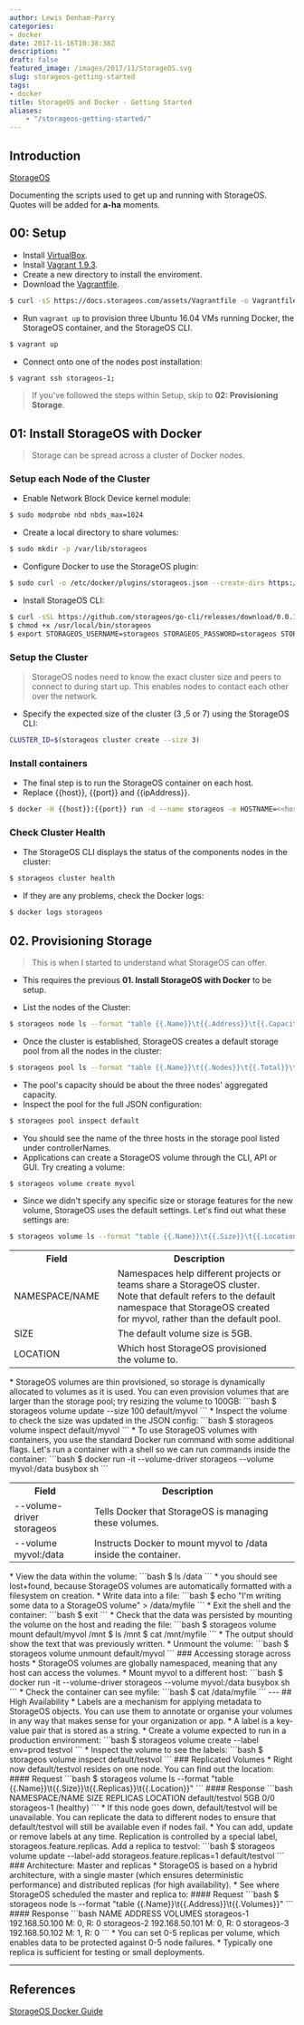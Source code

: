 ```yaml
---
author: Lewis Denham-Parry
categories:
- docker
date: 2017-11-16T10:38:38Z
description: ""
draft: false
featured_image: /images/2017/11/StorageOS.svg
slug: storageos-getting-started
tags:
- docker
title: StorageOS and Docker - Getting Started
aliases:
    - "/storageos-getting-started/"
---
```


## Introduction

[StorageOS](//storageos.com)

Documenting the scripts used to get up and running with StorageOS.  Quotes will be added for **a-ha** moments.

## 00: Setup

* Install [VirtualBox](https://www.virtualbox.org/wiki/Downloads).
* Install [Vagrant 1.9.3](https://vagrantup.com/downloads.html).
* Create a new directory to install the enviroment.
* Download the [Vagrantfile](https://docs.storageos.com/assets/Vagrantfile).
```bash
$ curl -sS https://docs.storageos.com/assets/Vagrantfile -o Vagrantfile
```
* Run `vagrant up` to provision three Ubuntu 16.04 VMs running Docker, the StorageOS container, and the StorageOS CLI.
```bash
$ vagrant up
```
* Connect onto one of the nodes post installation:
```bash
$ vagrant ssh storageos-1;
```

> If you've followed the steps within Setup, skip to **02: Provisioning Storage**.

## 01: Install StorageOS with Docker

> Storage can be spread across a cluster of Docker nodes.

### Setup each Node of the Cluster

* Enable Network Block Device kernel module:
```bash
$ sudo modprobe nbd nbds_max=1024
```
* Create a local directory to share volumes:
```bash
$ sudo mkdir -p /var/lib/storageos
```
* Configure Docker to use the StorageOS plugin:
```bash
$ sudo curl -o /etc/docker/plugins/storageos.json --create-dirs https://docs.storageos.com/assets/storageos.json
```
* Install StorageOS CLI:
```bash
$ curl -sSL https://github.com/storageos/go-cli/releases/download/0.0.13/storageos_linux_amd64 > /usr/local/bin/storageos
$ chmod +x /usr/local/bin/storageos
$ export STORAGEOS_USERNAME=storageos STORAGEOS_PASSWORD=storageos STORAGEOS_HOST=localhost
```
### Setup the Cluster
>StorageOS nodes need to know the exact cluster size and peers to connect to during start up. This enables nodes to contact each other over the network.

* Specify the expected size of the cluster (3 ,5 or 7) using the StorageOS CLI:
```bash
CLUSTER_ID=$(storageos cluster create --size 3)
```
### Install containers
* The final step is to run the StorageOS container on each host.
 * Replace {{host}}, {{port}} and {{ipAddress}}.
```bash
$ docker -H {{host}}:{{port}} run -d --name storageos -e HOSTNAME=<<host>> -e ADVERTISE_IP={{ipAddress}} -e CLUSTER_ID=$CLUSTER_ID --net=host --pid=host --privileged --cap-add SYS_ADMIN --device /dev/fuse -v /var/lib/storageos:/var/lib/storageos:rshared -v /run/docker/plugins:/run/docker/plugins storageos/node:0.8.1 server
```
### Check Cluster Health
* The StorageOS CLI displays the status of the components nodes in the cluster:
```bash
$ storageos cluster health
```
* If they are any problems, check the Docker logs:
```bash
$ docker logs storageos
```
## 02. Provisioning Storage
> This is when I started to understand what StorageOS can offer.

* This requires the previous **01. Install StorageOS with Docker** to be setup.

* List the nodes of the Cluster:
```bash
$ storageos node ls --format "table {{.Name}}\t{{.Address}}\t{{.Capacity}}\t{{.CapacityUsed}}
```
* Once the cluster is established, StorageOS creates a default storage pool from all the nodes in the cluster:
```bash
$ storageos pool ls --format "table {{.Name}}\t{{.Nodes}}\t{{.Total}}\t{{.CapacityUsed}}"
```
* The pool's capacity should be about the three nodes' aggregated capacity.
* Inspect the pool for the full JSON configuration:
```bash
$ storageos pool inspect default
```
* You should see the name of the three hosts in the storage pool listed under controllerNames.
* Applications can create a StorageOS volume through the CLI, API or GUI. Try creating a volume:
```bash
$ storageos volume create myvol
```
* Since we didn't specify any specific size or storage features for the new volume, StorageOS uses the default settings. Let's find out what these settings are:
```bash
$ storageos volume ls --format "table {{.Name}}\t{{.Size}}\t{{.Location}}"
```
<table>
<tr>
<th style="width:25%">Field<th/>
<th>Description<th/>
</tr>
<tb>
<tr>
<td>NAMESPACE/NAME<td/>
<td>Namespaces help different projects or teams share a StorageOS cluster. Note that default refers to the default namespace that StorageOS created for myvol, rather than the default pool.<td/>
<tr/>
<tr>
<td>SIZE<td/>
<td>The default volume size is 5GB.<td/>
<tr/>
<tr>
<td>LOCATION <td/>
<td>Which host StorageOS provisioned the volume to.<td/>
<tr/>
<tb/>
</table>
* StorageOS volumes are thin provisioned, so storage is dynamically allocated to volumes as it is used. You can even provision volumes that are larger than the storage pool; try resizing the volume to 100GB:
```bash
$ storageos volume update --size 100 default/myvol
```
* Inspect the volume to check the size was updated in the JSON config:
```bash
$ storageos volume inspect default/myvol
```
* To use StorageOS volumes with containers, you use the standard Docker run command with some additional flags. Let's run a container with a shell so we can run commands inside the container:
```bash
$ docker run -it --volume-driver storageos --volume myvol:/data busybox sh
```
<table>
<tr>
<th style="width:25%">Field<th/>
<th>Description<th/>
</tr>
<tb>
<tr>
<td>--volume-driver storageos<td/>
<td>Tells Docker that StorageOS is managing these volumes.<td/>
<tr/>
<tr>
<td>--volume myvol:/data<td/>
<td>Instructs Docker to mount myvol to /data inside the container.<td/>
<tr/>
<tb/>
</table>
* View the data within the volume:
```bash
$ ls /data
```
* you should see lost+found, because StorageOS volumes are automatically formatted with a filesystem on creation.
* Write data into a file:
```bash
$ echo "I'm writing some data to a StorageOS volume" > /data/myfile
```
* Exit the shell and the container:
```bash
$ exit
```
* Check that the data was persisted by mounting the volume on the host and reading the file:
```bash
$ storageos volume mount default/myvol /mnt
$ ls /mnt
$ cat /mnt/myfile
```
* The output should show the text that was previously written.
* Unmount the volume:
```bash
$ storageos volume unmount default/myvol
```
### Accessing storage across hosts
* StorageOS volumes are globally namespaced, meaning that any host can access the volumes.
* Mount myvol to a different host:
```bash
$ docker run -it --volume-driver storageos --volume myvol:/data busybox sh
```
* Check the container can see myfile:
```bash
$ cat /data/myfile
```
---
## High Availability
* Labels are a mechanism for applying metadata to StorageOS objects. You can use them to annotate or organise your volumes in any way that makes sense for your organization or app.
* A label is a key-value pair that is stored as a string.
* Create a volume expected to run in a production environment:
```bash
$ storageos volume create --label env=prod testvol
```
* Inspect the volume to see the labels:
```bash
$ storageos volume inspect default/testvol
```
### Replicated Volumes
* Right now default/testvol resides on one node. You can find out the location:
#### Request
```bash
$ storageos volume ls --format "table {{.Name}}\t{{.Size}}\t{{.Replicas}}\t{{.Location}}"
```
#### Response
```bash
NAMESPACE/NAME      SIZE                REPLICAS            LOCATION
default/testvol     5GB                 0/0                 storageos-1 (healthy)
```
* If this node goes down, default/testvol will be unavailable. You can replicate the data to different nodes to ensure that default/testvol will still be available even if nodes fail.
* You can add, update or remove labels at any time. Replication is controlled by a special label, storageos.feature.replicas. Add a replica to testvol:
```bash
$ storageos volume update --label-add storageos.feature.replicas=1 default/testvol
```
### Architecture: Master and replicas
* StorageOS is based on a hybrid architecture, with a single master (which ensures deterministic performance) and distributed replicas (for high availability).
* See where StorageOS scheduled the master and replica to:
#### Request
```bash
$ storageos node ls --format "table {{.Name}}\t{{.Address}}\t{{.Volumes}}"
```
#### Response
```bash
NAME                ADDRESS             VOLUMES
storageos-1         192.168.50.100      M: 0, R: 0
storageos-2         192.168.50.101      M: 0, R: 0
storageos-3         192.168.50.102      M: 1, R: 0
```
* You can set 0-5 replicas per volume, which enables data to be protected against 0-5 node failures.
* Typically one replica is sufficient for testing or small deployments.



---

## References

[StorageOS Docker Guide](https://my.storageos.com/main/install-with-docker)
